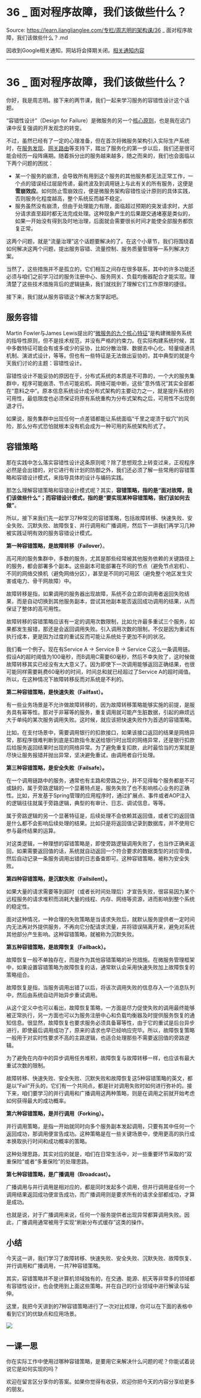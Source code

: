 # 36 _ 面对程序故障，我们该做些什么？ 

Source: https://learn.lianglianglee.com/专栏/周志明的架构课/36 _ 面对程序故障，我们该做些什么？.md

因收到Google相关通知，网站将会择期关闭。[相关通知内容](https://lumendatabase.org/notices/44265620)

---

# 36 \_ 面对程序故障，我们该做些什么？

你好，我是周志明。接下来的两节课，我们一起来学习服务的容错性设计这个话题。

“容错性设计”（Design for Failure）是微服务的另一个[核心原则](https://time.geekbang.org/column/article/312390)，也是我在这门课中反复强调的开发观念的转变。

不过，虽然已经有了一定的心理准备，但在首次将微服务架构引入实际生产系统时，在[服务发现](https://time.geekbang.org/column/article/339395)、[网关路由](https://time.geekbang.org/column/article/340106)等支持下，踏出了服务化的第一步以后，我们还是很可能会经历一段阵痛期。随着拆分出的服务越来越多，随之而来的，我们也会面临以下两个问题的困扰：

* 某一个服务的崩溃，会导致所有用到这个服务的其他服务都无法正常工作，一个点的错误经过层层传递，最终波及到调用链上与此有关的所有服务，这便是**雪崩效应**。如何防止雪崩效应，便是微服务架构容错性设计原则的具体实践，否则服务化程度越高，整个系统反而越不稳定。
* 服务虽然没有崩溃，但由于处理能力有限，面临超过预期的突发请求时，大部分请求直至超时都无法完成处理。这种现象产生的后果跟交通堵塞是类似的，如果一开始没有得到及时地治理，后面就会需要很长时间才能使全部服务都恢复正常。

这两个问题，就是“流量治理”这个话题要解决的了。在这个小章节，我们将围绕着如何解决这两个问题，提出服务容错、流量控制、服务质量管理等一系列解决方案。

当然了，这些措施并不是孤立的，它们相互之间存在很多联系，其中的许多功能还必须与咱们之前学习过的服务注册中心、服务网关、负载均衡器配合才能实现。理清楚了这些技术措施背后的逻辑链条，我们就找到了理解它们工作原理的捷径。

接下来，我们就从服务容错这个解决方案学起吧。

## 服务容错

Martin Fowler与James Lewis提出的“[微服务的九个核心特征](https://time.geekbang.org/column/article/312390)”是构建微服务系统的指导性原则，但不是技术规范，并没有严格的约束力。在实际构建系统时候，其中多数特征可能会有或多或少的妥协，比如分散治理、数据去中心化、轻量级通讯机制、演进式设计，等等。但也有一些特征是无法做出妥协的，其中典型的就是今天我们讨论的主题：容错性设计。

容错性设计不能妥协的原因在于，分布式系统的本质是不可靠的，一个大的服务集群中，程序可能崩溃、节点可能宕机、网络可能中断，这些“意外情况”其实全部都在“意料之中”。原本信息系统设计成分布式架构的主要动力之一，就是提升系统的可用性，最低限度也必须保证将原有系统重构为分布式架构之后，可用性不出现倒退才行。

如果说，服务集群中出现任何一点差错都能让系统面临“千里之堤溃于蚁穴”的风险，那么分布式恐怕就根本没有机会成为一种可用的系统架构形式了。

## 容错策略

那在实践中怎么落实容错性设计这条原则呢？除了思想观念上转变过来，正视程序必然是会出错的，对它进行有计划的防御之外，我们还必须了解一些常用的容错策略和容错设计模式，来指导具体的设计与编码实践。

那怎么理解容错策略和容错设计模式呢？其实，**容错策略，指的是“面对故障，我们该做些什么”；而容错设计模式，指的是“要实现某种容错策略，我们该如何去做”**。

所以，接下来我们先一起学习7种常见的容错策略，包括故障转移、快速失败、安全失败、沉默失败、故障恢复、并行调用和广播调用，然后下一讲我们再学习几种被实践证明有效的服务容错设计模式。

**第一种容错策略，是故障转移（Failover）**。

高可用的服务集群中，多数的服务，尤其是那些经常被其他服务依赖的关键路径上的服务，都会部署多个副本。这些副本可能部署在不同的节点（避免节点宕机）、不同的网络交换机（避免网络分区），甚至是不同的可用区（避免整个地区发生灾害或电力、骨干网故障）中。

故障转移是指，如果调用的服务器出现故障，系统不会立即向调用者返回失败结果，而是自动切换到其他服务副本，尝试其他副本能否返回成功调用的结果，从而保证了整体的高可用性。

故障转移的容错策略应该有一定的调用次数限制，比如允许最多重试三个服务，如果都发生报错，那还是会返回调用失败。引入调用次数的限制，不仅是因为重试有执行成本，更是因为过度的重试反而可能让系统处于更加不利的状况。

我们看一个例子。现在有Service A → Service B → Service C这么一条调用链。假设A的超时阈值为100毫秒，而B调用C需要60毫秒，然后不幸失败了，这时候做故障转移其实已经没有太大意义了。因为即使下一次调用能够返回正确结果，也很可能同样需要耗费60毫秒的时间，时间总和就已经超过了Service A的超时阈值。所以，在这种情况下故障转移反而对系统是不利的。

**第二种容错策略，是快速失败（Failfast）。**

有一些业务场景是不允许做故障转移的，因为故障转移策略能够实施的前提，是服务具有幂等性。那对于非幂等的服务，重复调用就可能产生脏数据，引起的麻烦远大于单纯的某次服务调用失败。这时候，就应该把快速失败作为首选的容错策略。

比如，在支付场景中，需要调用银行的扣款接口，如果该接口返回的结果是网络异常，那程序很难判断到底是扣款指令发送给银行时出现的网络异常，还是银行扣款后给服务返回结果时出现的网络异常。为了避免重复扣款，此时最恰当的方案就是尽快让服务报错并抛出异常，坚决避免重试，由调用者自行处理。

**第三种容错策略，是安全失败（Failsafe）。**

在一个调用链路中的服务，通常也有主路和旁路之分，并不见得每个服务都是不可或缺的，属于旁路逻辑的一个显著特点是，服务失败了也不影响核心业务的正确性。比如，开发基于Spring管理的应用程序时，通过扩展点、事件或者AOP注入的逻辑往往就属于旁路逻辑，典型的有审计、日志、调试信息，等等。

属于旁路逻辑的另一个显著特征是，后续处理不会依赖其返回值，或者它的返回值是什么都不会影响后续处理的结果。比如只是将返回值记录到数据库，并不使用它参与最终结果的运算。

对这类逻辑，一种理想的容错策略是，即使旁路逻辑调用失败了，也当作正确来返回，如果需要返回值的话，系统就自动返回一个符合要求的数据类型的对应零值，然后自动记录一条服务调用出错的日志备查即可。这种容错策略，被称为安全失败。

**第四种容错策略，是沉默失败（Failsilent）。**

如果大量的请求需要等到超时（或者长时间处理后）才宣告失败，很容易因为某个远程服务的请求堆积而消耗大量的线程、内存、网络等资源，进而影响到整个系统的稳定性。

面对这种情况，一种合理的失败策略是当请求失败后，就默认服务提供者一定时间内无法再对外提供服务，不再向它分配请求流量，并将错误隔离开来，避免对系统其他部分产生影响。这种容错策略，就被称为沉默失败。

**第五种容错策略，是故障恢复（Failback）。**

故障恢复一般不单独存在，而是作为其他容错策略的补充措施。在微服务管理框架中，如果设置容错策略为故障恢复的话，通常默认会采用快速失败加上故障恢复的策略组合。

故障恢复是指，当服务调用出错了以后，将该次调用失败的信息存入一个消息队列中，然后由系统自动开始异步重试调用。

从这个定义中也可以看出，故障恢复策略，一方面是尽力促使失败的调用最终能够被正常执行，另一方面也可以为服务注册中心和负载均衡器及时提供服务恢复的通知信息。很显然，故障恢复也要求服务必须具备幂等性，由于它的重试是后台异步进行，即使最后调用成功了，原来的请求也早已经响应完毕。所以，故障恢复策略一般用于对实时性要求不高的主路逻辑，也适合处理那些不需要返回值的旁路逻辑。

为了避免在内存中的异步调用任务堆积，故障恢复与故障转移一样，也应该有最大重试次数的限制。

故障转移、快速失败、安全失败、沉默失败和故障恢复这5种容错策略的英文，都是以“Fail”开头的，它们有一个共同点，都是针对调用失败时如何进行弥补的。接下来，咱们要学习的并行调用和广播调用这两种策略，则是在调用之前就开始考虑如何获得最大的成功概率。

**第六种容错策略，是并行调用（Forking）。**

并行调用策略，是指一开始就同时向多个服务副本发起调用，只要有其中任何一个返回成功，那调用便宣告成功。这种策略是在一些关键场景中，使用更高的执行成本换取执行时间和成功概率的策略。

这种处理思路，其实对应的就是，咱们在日常生活中，对一些重要环节采取的“双重保险”或者“多重保险”的处理思路。

**第七种容错策略，是广播调用（Broadcast）。**

广播调用与并行调用是相对应的，都是同时发起多个调用，但并行调用是任何一个调用结果返回成功便宣告成功，而广播调用则是要求所有的请求全部都成功，才算是成功。

也就是说，对于广播调用来说，任何一个服务提供者出现异常都算调用失败。因此，广播调用通常被用于实现“刷新分布式缓存”这类的操作。

## 小结

今天这一讲，我们学习了故障转移、快速失败、安全失败、沉默失败、故障恢复、并行调用和广播调用，一共7种容错策略。

其实，容错策略并不是计算机领域独有的，在交通、能源、航天等非常多的领域都有容错性设计，也会使用到上面这些策略，并在自己的行业领域中进行解读与延伸。

这里，我把今天讲到的7种容错策略进行了一次对比梳理，你可以在下面的表格中看到它们的优缺点和应用场景。

![](assets/e6b77426771e4e5190624b8c4887b6d8.jpg)

## 一课一思

你在实际工作中使用过哪种容错策略，是要用它来解决什么问题的呢？你能试着说说它是如何实现的吗？

欢迎在留言区分享你的答案。如果你觉得有收获，欢迎你把今天的内容分享给更多的朋友。